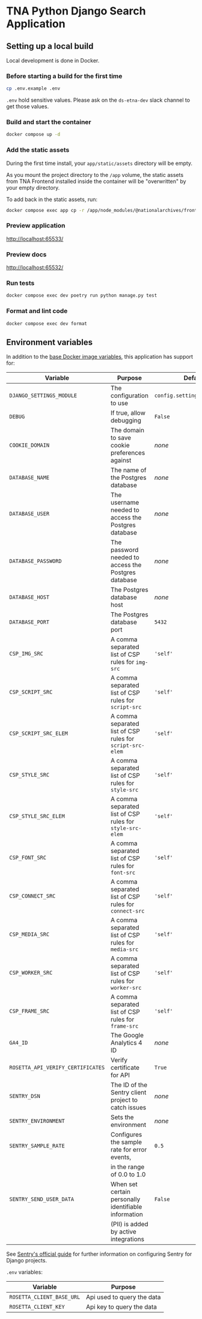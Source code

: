 # TNA Python Django Search Application

## Setting up a local build

Local development is done in Docker.

### Before starting a build for the first time

```sh
cp .env.example .env
```

`.env` hold sensitive values. Please ask on the `ds-etna-dev` slack channel to get those values.

### Build and start the container

```sh
docker compose up -d
```

### Add the static assets

During the first time install, your `app/static/assets` directory will be empty.

As you mount the project directory to the `/app` volume, the static assets from TNA Frontend installed inside the container will be "overwritten" by your empty directory.

To add back in the static assets, run:

```sh
docker compose exec app cp -r /app/node_modules/@nationalarchives/frontend/nationalarchives/assets /app/app/static
```

### Preview application

<http://localhost:65533/>

### Preview docs

<http://localhost:65532/>

### Run tests

```sh
docker compose exec dev poetry run python manage.py test
```

### Format and lint code

```sh
docker compose exec dev format
```

## Environment variables

In addition to the [base Docker image variables](https://github.com/nationalarchives/docker/blob/main/docker/tna-python-django/README.md#environment-variables), this application has support for:

| Variable                          | Purpose                                                   | Default                      |
| --------------------------------- | --------------------------------------------------------- | ---------------------------- |
| `DJANGO_SETTINGS_MODULE`          | The configuration to use                                  | `config.settings.production` |
| `DEBUG`                           | If true, allow debugging                                  | `False`                      |
| `COOKIE_DOMAIN`                   | The domain to save cookie preferences against             | _none_                       |
| `DATABASE_NAME`                   | The name of the Postgres database                         | _none_                       |
| `DATABASE_USER`                   | The username needed to access the Postgres database       | _none_                       |
| `DATABASE_PASSWORD`               | The password needed to access the Postgres database       | _none_                       |
| `DATABASE_HOST`                   | The Postgres database host                                | _none_                       |
| `DATABASE_PORT`                   | The Postgres database port                                | `5432`                       |
| `CSP_IMG_SRC`                     | A comma separated list of CSP rules for `img-src`         | `'self'`                     |
| `CSP_SCRIPT_SRC`                  | A comma separated list of CSP rules for `script-src`      | `'self'`                     |
| `CSP_SCRIPT_SRC_ELEM`             | A comma separated list of CSP rules for `script-src-elem` | `'self'`                     |
| `CSP_STYLE_SRC`                   | A comma separated list of CSP rules for `style-src`       | `'self'`                     |
| `CSP_STYLE_SRC_ELEM`              | A comma separated list of CSP rules for `style-src-elem`  | `'self'`                     |
| `CSP_FONT_SRC`                    | A comma separated list of CSP rules for `font-src`        | `'self'`                     |
| `CSP_CONNECT_SRC`                 | A comma separated list of CSP rules for `connect-src`     | `'self'`                     |
| `CSP_MEDIA_SRC`                   | A comma separated list of CSP rules for `media-src`       | `'self'`                     |
| `CSP_WORKER_SRC`                  | A comma separated list of CSP rules for `worker-src`      | `'self'`                     |
| `CSP_FRAME_SRC`                   | A comma separated list of CSP rules for `frame-src`       | `'self'`                     |
| `GA4_ID`                          | The Google Analytics 4 ID                                 | _none_                       |
| `ROSETTA_API_VERIFY_CERTIFICATES` | Verify certificate for API                                | `True`                       |
| `SENTRY_DSN`                      | The ID of the Sentry client project to catch issues       | _none_                       |
| `SENTRY_ENVIRONMENT`              | Sets the environment                                      | _none_                       |
| `SENTRY_SAMPLE_RATE`              | Configures the sample rate for error events,              | `0.5`                        |
|                                   | in the range of 0.0 to 1.0                                |                              |
| `SENTRY_SEND_USER_DATA`           | When set certain personally identifiable information      | `False`                      |
|                                   | (PII) is added by active integrations                     |                              |

See [Sentry's official guide](https://docs.sentry.io/platforms/python/guides/django/) for further information on configuring Sentry for Django projects.

`.env` variables:

| Variable                  | Purpose                                            |
| ------------------------- | -------------------------------------------------- |
| `ROSETTA_CLIENT_BASE_URL` | Api used to query the data                         |
| `ROSETTA_CLIENT_KEY`      | Api key to query the data                          |
